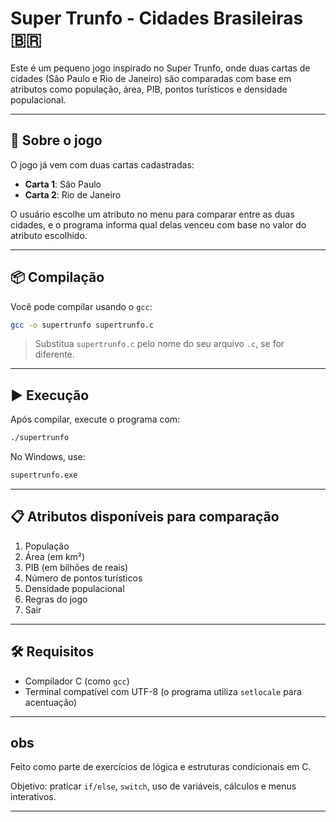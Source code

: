 # Super Trunfo - Cidades Brasileiras 🇧🇷

Este é um pequeno jogo inspirado no Super Trunfo, onde duas cartas de cidades (São Paulo e Rio de Janeiro) são comparadas com base em atributos como população, área, PIB, pontos turísticos e densidade populacional.

---

## 🧠 Sobre o jogo

O jogo já vem com duas cartas cadastradas:

- **Carta 1**: São Paulo
- **Carta 2**: Rio de Janeiro

O usuário escolhe um atributo no menu para comparar entre as duas cidades, e o programa informa qual delas venceu com base no valor do atributo escolhido.

---

## 📦 Compilação

Você pode compilar usando o `gcc`:

```bash
gcc -o supertrunfo supertrunfo.c
```

> Substitua `supertrunfo.c` pelo nome do seu arquivo `.c`, se for diferente.

---

## ▶️ Execução

Após compilar, execute o programa com:

```bash
./supertrunfo
```

No Windows, use:

```cmd
supertrunfo.exe
```

---

## 📋 Atributos disponíveis para comparação

1. População
2. Área (em km²)
3. PIB (em bilhões de reais)
4. Número de pontos turísticos
5. Densidade populacional
6. Regras do jogo
7. Sair

---

## 🛠️ Requisitos

- Compilador C (como `gcc`)
- Terminal compatível com UTF-8 (o programa utiliza `setlocale` para acentuação)

---

## obs

Feito como parte de exercícios de lógica e estruturas condicionais em C.

Objetivo: praticar `if/else`, `switch`, uso de variáveis, cálculos e menus interativos.

---
